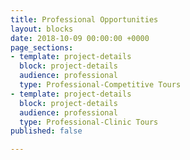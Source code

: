 ```yaml
---
title: Professional Opportunities
layout: blocks
date: 2018-10-09 00:00:00 +0000
page_sections:
- template: project-details
  block: project-details
  audience: professional
  type: Professional-Competitive Tours
- template: project-details
  block: project-details
  audience: professional
  type: Professional-Clinic Tours
published: false

---
```

